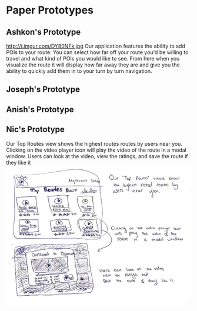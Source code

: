 # Paper Prototypes

## Ashkon's Prototype
http://i.imgur.com/DY80NFk.jpg
Our application features the ability to add POIs to your route. You can select how far off your route you'd be willing to travel and what kind of POIs you would like to see. From here when you visualize the route it will display how far away they are and give you the ability to quickly add them in to your turn by turn navigation.

## Joseph's Prototype

## Anish's Prototype

## Nic's Prototype
Our Top Routes view shows the highest routes routes by users near you. Clicking on the video player icon will play the video of the route in a modal window. Users can look at the video, view the ratings, and save the route if they like it
![](/uxpaperproto/m8-nic.jpg)
